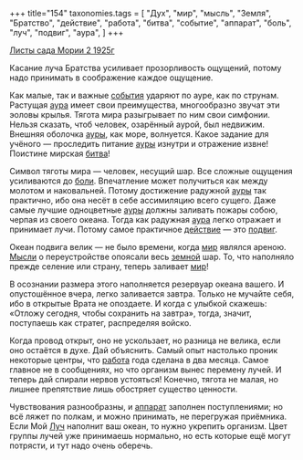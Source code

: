 +++
title="154"
taxonomies.tags = [
 "Дух",
 "мир",
 "мысль",
 "Земля",
 "Братство",
 "действие",
 "работа",
 "битва",
 "событие",
 "аппарат",
 "боль",
 "луч",
 "подвиг",
 "аура",
]
+++

[Листы сада Мории 2 1925г](/agni/1925)

Касание луча Братства усиливает прозорливость ощущений, потому надо принимать в соображение каждое ощущение.   

Как малые, так и важные [события](/tags/событие) ударяют по ауре, как по струнам. Растущая [аура](/tags/аура) имеет свои преимущества, многообразно звучат эти эоловы крылья. Тягота мира разыгрывает по ним свои симфонии. Нельзя сказать, чтоб человек, озарённый аурой, был недвижим. Внешняя оболочка [ауры](/tags/аура), как море, волнуется. Какое задание для учёного — проследить питание [ауры](/tags/аура) изнутри и отражение извне! Поистине мирская [битва](/tags/битва)!   

Символ тяготы мира — человек, несущий шар. Все сложные ощущения усиливаются до [боли](/tags/боль). Впечатление может получиться как между молотом и наковальней. Потому достижение радужной [ауры](/tags/аура) так практично, ибо она несёт в себе ассимиляцию всего сущего. Даже самые лучшие одноцветные [ауры](/tags/аура) должны заливать пожары собою, черпая из своего океана. Тогда как радужная [аура](/tags/аура) легко отражает и принимает лучи. Потому самое практичное [действие](/tags/действие) — это [подвиг](/tags/подвиг).   

Океан подвига велик — не было времени, когда [мир](/tags/мир) являлся ареною. [Мысли](/tags/мысль) о переустройстве опоясали весь [земной](/tags/Земля) шар. То, что наполняло прежде селение или страну, теперь заливает [мир](/tags/мир)!   

В осознании размера этого наполняется резервуар океана вашего. И опустошённое вчера, легко заливается завтра. Только не мучайте себя, ибо в открытые Врата не опоздаете. И когда с улыбкой скажешь: «Отложу сегодня, чтобы сохранить на завтра», тогда, значит, поступаешь как стратег, распределяя войско.   

Когда провод открыт, оно не ускользает, но разница не велика, если оно остаётся в духе. Дай объяснить. Самый опыт настолько проник некоторые центры, что [работа](/tags/работа) года сделана в два месяца. Самое главное не в сообщениях, но что организм вынес перемену лучей. И теперь дай спирали нервов устояться! Конечно, тягота не малая, но лишнее препятствие лишь обостряет существо ценности.   

Чувствования разнообразны, и [аппарат](/tags/аппарат) заполнен поступлениями; но всё ляжет по полкам, и можно принимать, не перегружая приёмника. Если Мой [Луч](/tags/луч) наполнит ваш океан, то нужно укрепить организм. Цвет группы лучей уже принимаешь нормально, но есть которые ещё могут потрясти, и тут надо очень оберечь.   

